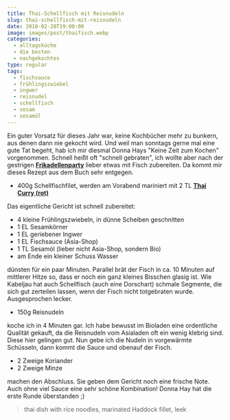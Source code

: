 ```yaml
---
title: Thai-Schellfisch mit Reisnudeln
slug: thai-schellfisch-mit-reisnudeln
date: 2010-02-28T19:00:00
image: images/post/thaifisch.webp
categories: 
  - alltagsküche
  - die besten
  - nachgekochtes
type: regular
tags: 
  - fischsauce
  - frühlingszwiebel
  - ingwer
  - reisnudel
  - schellfisch
  - sesam
  - sesamöl
---
```


Ein guter Vorsatz für dieses Jahr war, keine Kochbücher mehr zu bunkern, aus denen dann nie gekocht wird. Und weil man sonntags gerne mal eine gute Tat begeht, hab ich mir diesmal Donna Hays "Keine Zeit zum Kochen" vorgenommen. Schnell heißt oft "schnell gebraten", ich wollte aber nach der gestrigen **[Frikadellenparty](../ingwerfrikadellen)** lieber etwas mit Fisch zubereiten. Da kommt mir dieses Rezept aus dem Buch sehr entgegen.

* 400g Schellfischfilet, werden am Vorabend mariniert mit 2 TL **[Thai Curry (rot)](../red-curry-paste)**

Das eigentliche Gericht ist schnell zubereitet:

* 4 kleine Frühlingszwiebeln, in dünne Scheiben geschnitten 
* 1 EL Sesamkörner 
* 1 EL geriebener Ingwer 
* 1 EL Fischsauce (Asia-Shop) 
* 1 TL Sesamöl (lieber nicht Asia-Shop, sondern Bio) 
* am Ende ein kleiner Schuss Wasser

dünsten für ein paar Minuten. Parallel brät der Fisch in ca. 10 Minuten auf mittlerer Hitze so, dass er noch ein ganz kleines Bisschen glasig ist. Wie Kabeljau hat auch Schellfisch (auch eine Dorschart) schmale Segmente, die sich gut zerteilen lassen, wenn der Fisch nicht totgebraten wurde. Ausgesprochen lecker.

* 150g Reisnudeln

koche ich in 4 Minuten gar. Ich habe bewusst im Bioladen eine ordentliche Qualität gekauft, da die Reisnudeln vom Asialaden oft ein wenig klebrig sind. Diese hier gelingen gut. Nun gebe ich die Nudeln in vorgewärmte Schüsseln, dann kommt die Sauce und obenauf der Fisch.

* 2 Zweige Koriander 
* 2 Zweige Minze

machen den Abschluss. Sie geben dem Gericht noch eine frische Note. Auch ohne viel Sauce eine sehr schöne Kombination! Donna Hay hat die erste Runde überstanden ;)

> thai dish with rice noodles, marinated Haddock fillet, leek
